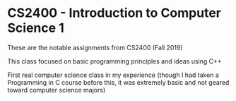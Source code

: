 # CS2400 - Introduction to Computer Science 1
These are the notable assignments from CS2400 (Fall 2019)

This class focused on basic programming principles and ideas using C++

First real computer science class in my experience (though I had taken a Programming in C course before this, it was extremely basic and not geared toward computer science majors)
